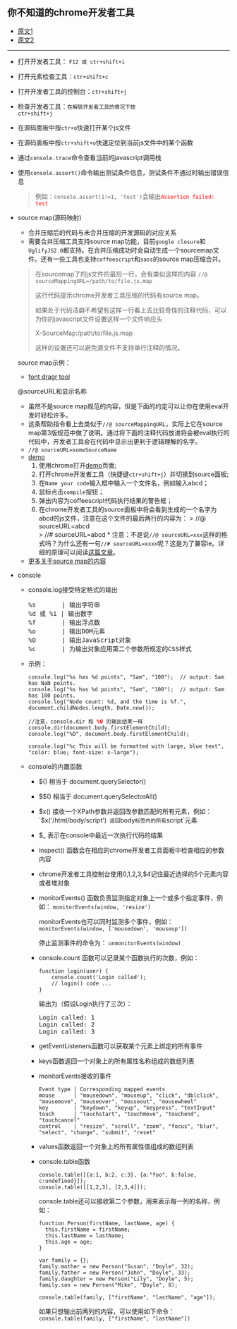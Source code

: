 你不知道的chrome开发者工具
---
+   [原文1](https://developers.google.com/chrome-developer-tools/docs/shortcuts)
+   [原文2](https://developers.google.com/chrome-developer-tools/docs/javascript-debugging)
***
+   打开开发者工具：  <code>F12 或 ctr+shift+i</code>
+   打开元素检查工具：<code>ctr+shift+c</code>
+   打开开发者工具的控制台：<code>ctr+shift+j</code>
+   检查开发者工具：<code>在解锁开发者工具的情况下按 ctr+shift+j</code>
+   在源码面板中按<code>ctr+o</code>快速打开某个js文件
+   在源码面板中按<code>ctr+shift+o</code>快速定位到当前js文件中的某个函数
+   通过<code>console.trace</code>命令查看当前的javascript调用栈
+   使用<code>console.assert()</code>命令输出测试条件信息，测试条件不通过时输出错误信息
    >   例如：`console.assert(1!=1, 'test')`会输出<span style="color:red">`Assertion failed: test`</span>
+   source map(源码映射)
    +   合并压缩后的代码与未合并压缩的开发源码的对应关系
    +   需要合并压缩工具支持source map功能，目前`google closure`和`UglifyJS2.0`都支持。在合并压缩成功时会自动生成一个sourcemap文件。还有一些工具也支持`coffeescript`和`sass`的source map压缩合并。
    >   在sourcemap了的js文件的最后一行，会有类似这样的内容
    >   `//@ sourceMappingURL=/path/to/file.js.map`
    >   
    >   这行代码提示chrome开发者工具压缩的代码有source map。
    >
    >   如果处于代码洁癖不希望有这样一行看上去比较奇怪的注释代码，可以为你的javascript文件设置这样一个文件响应头
    >
    >   X-SourceMap:/path/to/file.js.map
    >
    >   这样的设置还可以避免源文件不支持单行注释的情况。
    
    source map示例：
    +   [font dragr tool](http://dev.fontdragr.com/)
    
    @sourceURL和显示名称
    +   虽然不是source map规范的内容，但是下面的约定可以让你在使用eval开发时轻松许多。
    +   这条帮助指令看上去类似于`//@ sourceMappingURL`，实际上它在source map第3版规范中做了说明。通过将下面的注释代码放进将会被eval执行的代码中，开发者工具会在代码中显示出更利于逻辑理解的名字。
    +   `//@ sourceURL=someSourceName`
    +   [demo](http://www.thecssninja.com/demo/source_mapping/compile.html)
        1.    使用chrome打开[demo](http://www.thecssninja.com/demo/source_mapping/compile.html)页面;
        2.    打开chrome开发者工具（快捷键`ctr+shift+j`）并切换到source面板;
        3.    在`Name your code`输入框中输入一个文件名，例如输入abcd；
        4.    鼠标点击`compile`按钮；
        5.    弹出内容为coffeescript代码执行结果的警告框；
        6.    在chrome开发者工具的source面板中将会看到生成的一个名字为abcd的js文件，注意在这个文件的最后两行的内容为：
            >   //@ sourceURL=abcd<br>
            >   //# sourceURL=abcd
            *   注意：不是说`//@ sourceURL=xxx`这样的格式吗？为什么还有一句`//# sourceURL=xxxx`呢？这是为了兼容ie。详细的原理可以阅读[这篇文章](http://updates.html5rocks.com/2013/06/sourceMappingURL-and-sourceURL-syntax-changed)。
    + [更多关于source map的内容](http://updates.html5rocks.com/2013/06/sourceMappingURL-and-sourceURL-syntax-changed)

+   console
    +   console.log接受特定格式的输出
        <pre>
        %s       | 输出字符串
        %d 或 %i | 输出数字
        %f       | 输出浮点数
        %o       | 输出DOM元素
        %O       | 输出JavaScript对象
        %c       | 为输出对象应用第二个参数所规定的CSS样式
        </pre>
    +   示例：
        <pre><code>console.log("%s has %d points", "Sam", "100");  // output: Sam has NaN points.
        console.log("%s has %d points", "Sam", "100");  // output: Sam has 100 points.
        console.log("Node count: %d, and the time is %f.", document.childNodes.length, Date.now());

        //注意，console.dir 和 <b style="color:red;">%O</b> 的输出结果一样
        console.dir(document.body.firstElementChild);
        console.log("%O", document.body.firstElementChild);

        console.log("%c This will be formatted with large, blue text", "color: blue; font-size: x-large");
        </code></pre>
    +   console的内置函数
        +   $() 相当于 document.querySelector()
        +   $$() 相当于 document.querySelectorAll()
        +   $x() 接收一个XPath参数并返回改参数匹配的所有元素，例如：
            `$x('/html/body/script')`
            返回`body`标签内的所有`script`元素   
        +   $_ 表示在console中最近一次执行代码的结果
        +   inspect() 函数会在相应的chrome开发者工具面板中检查相应的参数内容
        +   chrome开发者工具控制台使用$0,$1,$2,$3,$4记住最近选择的5个元素内容或者堆对象
        +   monitorEvents() 函数负责监测指定对象上一个或多个指定事件，例如：
            `monitorEvents(window, 'resize')`
            
            monitorEvents也可以同时监测多个事件，例如：
            `monitorEvents(window, ['mousedown', 'mouseup'])`
            
            停止监测事件的命令为：
            `unmonitorEvents(window)`
        +   console.count 函数可以记录某个函数执行的次数，例如：
            <pre><code>function login(user) {
                console.count('Login called');
                // login() code ...
            }
            </code></pre>
            输出为（假设Login执行了三次）：
            <pre>
            Login called: 1
            Login called: 2
            Login called: 3
            </pre>
            
        +   getEventListeners函数可以获取某个元素上绑定的所有事件
        +   keys函数返回一个对象上的所有属性名称组成的数组列表
        +   monitorEvents接收的事件
            <pre><code>Event type | Corresponding mapped events
            mouse      | "mousedown", "mouseup", "click", "dblclick", "mousemove", "mouseover", "mouseout", "mousewheel"
            key        | "keydown", "keyup", "keypress", "textInput"
            touch      | "touchstart", "touchmove", "touchend", "touchcancel"
            control    | "resize", "scroll", "zoom", "focus", "blur", "select", "change", "submit", "reset"
            </code></pre>
        +   values函数返回一个对象上的所有属性值组成的数组列表
        +   console.table函数
            <pre><code>console.table([{a:1, b:2, c:3}, {a:"foo", b:false, c:undefined}]);
            console.table([[1,2,3], [2,3,4]]);
            </code></pre>
            console.table还可以接收第二个参数，用来表示每一列的名称，例如：
            <pre><code>function Person(firstName, lastName, age) {
              this.firstName = firstName;
              this.lastName = lastName;
              this.age = age;
            }
            
            var family = {};
            family.mother = new Person("Susan", "Doyle", 32);
            family.father = new Person("John", "Doyle", 33);
            family.daughter = new Person("Lily", "Doyle", 5);
            family.son = new Person("Mike", "Doyle", 8);
            
            console.table(family, ["firstName", "lastName", "age"]);
            </code></pre>
            如果只想输出前两列的内容，可以使用如下命令：
            `console.table(family, ["firstName", "lastName"])`